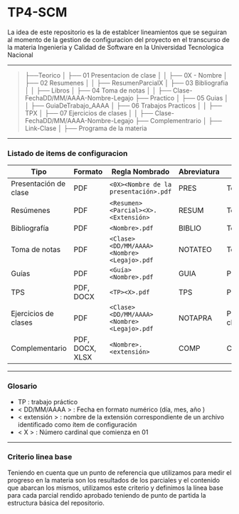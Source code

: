 # TP4-SCM

La idea de este repositorio es la de establcer lineamientos que se seguiran al momento de la gestion de configuracion del proyecto en el transcurso de la materia Ingenieria y Calidad de Software en la Universidad Tecnologica Nacional

---
> ├──Teorico
│   ├── 01 Presentacion de clase
│   │   ├── 0X - Nombre
│   ├── 02 Resumenes
│   │   ├── ResumenParcialX
│   ├── 03 Bibliografia
│   │   ├── Libros
│   ├── 04 Toma de notas
│   │   ├── Clase-FechaDD/MM/AAAA-Nombre-Legajo
> ├── Practico
│   ├── 05 Guias
│   │   ├── GuiaDeTrabajo_AAAA
│   ├── 06 Trabajos Practicos
│   │   ├── TPX
│   ├── 07 Ejercicios de clases
│   │   ├── Clase-FechaDD/MM/AAAA-Nombre-Legajo
> ├── Complementrario
│   ├── Link-Clase
│   ├── Programa de la materia

----
### Listado de items de configuracion
| Tipo             | Formato          | Regla Nombrado                   | Abreviatura | Ubicación Física          |
|------------------|------------------|----------------------------------|-------------|---------------------------|
| Presentación de clase | PDF          | `<0X><Nombre de la presentación>.pdf` | PRES        | Teórico/Presentación      |
| Resúmenes        | PDF              | `<Resumen><Parcial><X>.<Extensión>`  | RESUM       | Teórico/Resúmenes         |
| Bibliografía     | PDF              | `<Nombre>.pdf`                   | BIBLIO      | Teórico/Bibliografía      |
| Toma de notas    | PDF              | `<Clase><DD/MM/AAAA><Nombre><Legajo>.pdf` | NOTATEO | Teórico/Toma_de_notas    |
| Guías            | PDF              | `<Guía><Nombre>.pdf`             | GUIA        | Práctico/Guías            |
| TPS              | PDF, DOCX        | `<TP><X>.pdf`                    | TPS         | Práctico/TPS              |
| Ejercicios de clases   | PDF              | `<Clase><DD/MM/AAAA><Nombre><Legajo>.pdf` | NOTAPRA | Práctico/Ejercicios de clase    |
| Complementario   | PDF, DOCX, XLSX  | `<Nombre>.<extensión>`           | COMP        | Complementario/           |

---
### Glosario
- TP : trabajo práctico
- < DD/MM/AAAA > : Fecha en formato numérico (día, mes, año )
- < extensión > : nombre de la extensión correspondiente de un archivo identificado como ítem de configuración 
- < X > : Número cardinal que comienza en 01


----
### Criterio linea base
Teniendo en cuenta que un punto de referencia que utilizamos para medir el progreso en la materia son los resultados de los parciales y el contenido que abarcan los mismos, utilizamos este criterio y definimos la línea base para cada parcial rendido aprobado teniendo de punto de partida la estructura básica del repositorio. 



